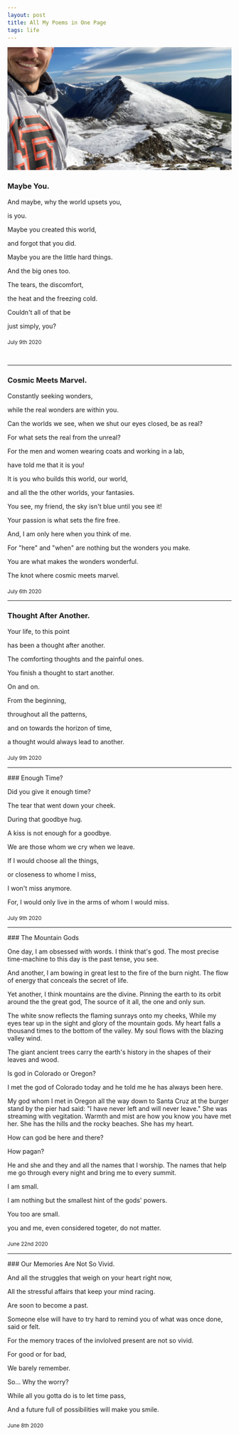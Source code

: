 ```yaml
---
layout: post
title: All My Poems in One Page
tags: life 
---
```




<img src="/images/mountain.jpg" width="700">



### Maybe You. 

And maybe, why the world upsets you,

is you.

Maybe you created this world,
 
and forgot that you did.

Maybe you are the little hard things.

And the big ones too.

The tears, the discomfort,

the heat and the freezing cold.

Couldn't all of that be

just simply, you?

<sub>July 9th 2020</sub>

<br>
<hr>

### Cosmic Meets Marvel.  

Constantly seeking wonders,

while the real wonders are within you.

Can the worlds we see, when we shut our eyes closed, be as real?

For what sets the real from the unreal?

For the men and women wearing coats and working in a lab,

have told me that it is you!

It is you who builds this world, our world,

and all the the other worlds, your fantasies.

You see, my friend, the sky isn't blue until you see it!

Your passion is what sets the fire free.

And, I am only here when you think of me.

For "here" and "when" are nothing but the wonders you make.

You are what makes the wonders wonderful.

The knot where cosmic meets marvel.

<sub>July 6th 2020</sub>
<br>
<hr>

### Thought After Another. 

Your life, to this point

has been a thought after another.

The comforting thoughts and the painful ones.

You finish a thought to start another.

On and on.

From the beginning,

throughout all the patterns,

and on towards the horizon of time,

a thought would always lead to another.

<sub>July 9th 2020</sub>
<br>
<hr>
### Enough Time? 


Did you give it enough time?

The tear that went down your cheek.

During that goodbye hug.

A kiss is not enough for a goodbye.

We are those whom we cry when we leave.

If I would choose all the things,

or closeness to whome I miss,

I won't miss anymore.

For, I would only live in the arms of whom I would miss.

<sub>July 9th 2020</sub>
<br>
<hr>
### The Mountain Gods 

One day, I am obsessed with words. I think that's god. 
The most precise time-machine to this day is the past tense, you see.

And another, I am bowing in great lest to the fire of the burn night. 
The flow of energy that conceals the secret of life.

Yet another, I think mountains are the divine.
Pinning the earth to its orbit around the the great god,
The source of it all, the one and only sun.

The white snow reflects the flaming sunrays onto my cheeks, While my eyes tear up in the sight and glory of the mountain gods.
My heart falls a thousand times to the bottom of the valley. My soul flows with the blazing valley wind.

The giant ancient trees carry the earth's history in the shapes of their leaves and wood.

Is god in Colorado or Oregon?

I met the god of Colorado today and he told me he has always been here.

My god whom I met in Oregon all the way down to Santa Cruz at the burger stand by the pier had said: 
"I have never left and will never leave."
She was streaming with vegitation.
Warmth and mist are how you know you have met her.
She has the hills and the rocky beaches.
She has my heart.

How can god be here and there?

How pagan?

He and she and they and all the names that I worship.
The names that help me go through every night and bring me to every summit.

I am small.

I am nothing but the smallest hint of the gods' powers.

You too are small.

you and me, even considered togeter, do not matter.

<sub>June 22nd 2020</sub>
<br>
<hr>
### Our Memories Are Not So Vivid.  


And all the struggles that weigh on your heart right now,

All the stressful affairs that keep your mind racing.

Are soon to become a past.

Someone else will have to try hard to remind you of what was once done, said or felt.

For the memory traces of the invlolved present are not so vivid.

For good or for bad,

We barely remember.

So... Why the worry?

While all you gotta do is to let time pass,

And a future full of possibilities will make you smile.

<sub>June 8th 2020</sub>